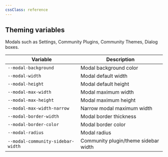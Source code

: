 ```yaml
---
cssClass: reference
---
```


## Theming variables

Modals such as Settings, Community Plugins, Community Themes, Dialog boxes.

| Variable                          | Description                          |
| --------------------------------- | ------------------------------------ |
| `--modal-background`              | Modal background color               |
| `--modal-width`                   | Modal default width                  |
| `--modal-height`                  | Modal default height                 |
| `--modal-max-width`               | Modal maximum width                  |
| `--modal-max-height`              | Modal maximum height                 |
| `--modal-max-width-narrow`        | Narrow modal maximum width           |
| `--modal-border-width`            | Modal border thickness               |
| `--modal-border-color`            | Modal border color                   |
| `--modal-radius`                  | Modal radius                         |
| `--modal-community-sidebar-width` | Community plugin/theme sidebar width |

